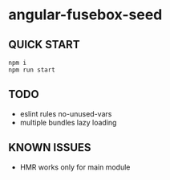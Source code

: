 angular-fusebox-seed
====================

QUICK START
---
```
npm i 
npm run start
```

TODO
---
* eslint rules no-unused-vars
* multiple bundles lazy loading

KNOWN ISSUES
---
* HMR works only for main module
